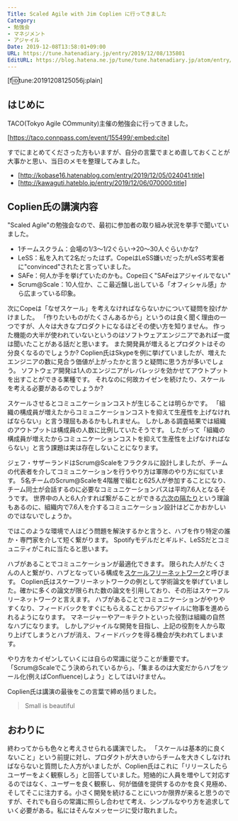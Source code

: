 ```yaml
---
Title: Scaled Agile with Jim Coplien に行ってきました
Category:
- 勉強会
- マネジメント
- アジャイル
Date: 2019-12-08T13:58:01+09:00
URL: https://tune.hatenadiary.jp/entry/2019/12/08/135801
EditURL: https://blog.hatena.ne.jp/tune/tune.hatenadiary.jp/atom/entry/26006613478443703
---
```


[f:id:tune:20191208125056j:plain]

## はじめに

TACO(Tokyo Agile COmmunity)主催の勉強会に行ってきました。

[https://taco.connpass.com/event/155499/:embed:cite]

すでにまとめてくださった方もいますが、自分の言葉でまとめ直しておくことが大事かと思い、当日のメモを整理してみました。

- [http://kobase16.hatenablog.com/entry/2019/12/05/024041:title]
- [http://kawaguti.hateblo.jp/entry/2019/12/06/070000:title]

## Coplien氏の講演内容

"Scaled Agile"の勉強会なので、最初に参加者の取り組み状況を挙手で聞いていました。

- 1チームスクラム：会場の1/3〜1/2ぐらい→20〜30人ぐらいかな?
- LeSS：私を入れて2名だったはず。CopeはLeSS嫌いだったがLeSS考案者に"convinced"されたと言っていました。
- SAFe：何人か手を挙げていたのかも。Cope曰く"SAFeはアジャイルでない"
- Scrum@Scale：10人位か、ここ最近醸し出している「オフィシャル感」から広まっている印象。

次にCopeは「なぜスケール」を考えなければならないかについて疑問を投げかけました。
「作りたいものがたくさんあるから」というのは良く聞く理由の一つですが、人々は大きなプロダクトになるほどその使い方を知りません。
作った機能の大半が使われていないというのはソフトウェアエンジニアであれば一度は聞いたことがある話だと思います。
また開発員が増えるとプロダクトはその分良くなるのでしょうか?
Coplien氏はSkypeを例に挙げていましたが、増えたエンジニアの数に見合う価値が上がったかと言うと疑問に思う方が多いでしょう。
ソフトウェア開発は1人のエンジニアがレバレッジを効かせてアウトプットを出すことができる業種です。
それなのに何故カイゼンを続けたり、スケールを考える必要があるのでしょうか?

スケールさせるとコミュニケーションコストが生じることは明らかです。
「組織の構成員が増えたからコミュニケーションコストを抑えて生産性を上げなければならない」と言う理屈もあるかもしれません。
しかしある調査結果では組織のアウトプットは構成員の人数に比例していたそうです。
したがって「組織の構成員が増えたからコミュニケーションコストを抑えて生産性を上げなければならない」と言う課題は実は存在しないことになります。

ジェフ・サザーランドはScrum@Scaleをフラクタルに設計しましたが、チームの代表者を介してコミュニケーションを行うやり方は軍隊のやり方に似ています。
5名チームのScrum@Scaleを4階層で組むと625人が参加することになり、チーム同士が会話するのに必要なコミュニケーションパスは平均7.6人となるそうです。
世界中の人と6人介すれば繋がることができる[六次の隔たり](https://ja.wikipedia.org/wiki/%E5%85%AD%E6%AC%A1%E3%81%AE%E9%9A%94%E3%81%9F%E3%82%8A)という理論もあるのに、組織内で7.6人を介するコミュニケーション設計はどこかおかしいのではないでしょうか。

ではこのような環境で人はどう問題を解決するかと言うと、ハブを作り特定の誰か・専門家を介して短く繋がります。
Spotifyモデルだとギルド、LeSSだとコミュニティがこれに当たると思います。

ハブがあることでコミュニケーションが最適化できます。
限られた人がたくさんの人と繋がり、ハブとなっている構成を[スケールフリーネットワーク](https://en.wikipedia.org/wiki/Scale-free_network)と呼びます。
Coplien氏はスケーフリーネットワークの例として学術論文を挙げていました。確かに多くの論文が限られた数の論文を引用しており、その形はスケーフルリーネットワークと言えます。
ハブがあることでコミュニケーションがやりやすくなり、フィードバックをすぐにもらえることからアジャイルに物事を進められるようになります。
マネージャーやアーキテクトといった役割は組織の自然なハブになります。
しかしアジャイルな開発を目指し、上記の役割を人から取り上げてしまうとハブが消え、フィードバックを得る機会が失われてしまいます。

やり方をカイゼンしていくには自らの常識に従うことが重要です。
「Scrum@Scaleでこう決められているから」、「集まるのは大変だからハブをツール化(例えばConfluence)しよう」としてはいけません。

Coplien氏は講演の最後をこの言葉で締め括りました。

> Small is beautiful

## おわりに

終わってからも色々と考えさせられる講演でした。
「スケールは基本的に良くないこと」という前提に対し、プロダクトが大きいからチームを大きくしなければならないと質問した人方がいましたが、Coplien氏はこれに「リリースしたらユーザーをよく観察しろ」と回答していました。短絡的に人員を増やして対応するのではなく、ユーザーを良く観察し、何が価値を提供するのかを良く見極め、そしてそこに注力する。小さく開発を続けることにいつか限界が来ると思うのですが、それでも自らの常識に照らし合わせて考え、シンプルなやり方を追求していく必要がある。私にはそんなメッセージに受け取れました。
